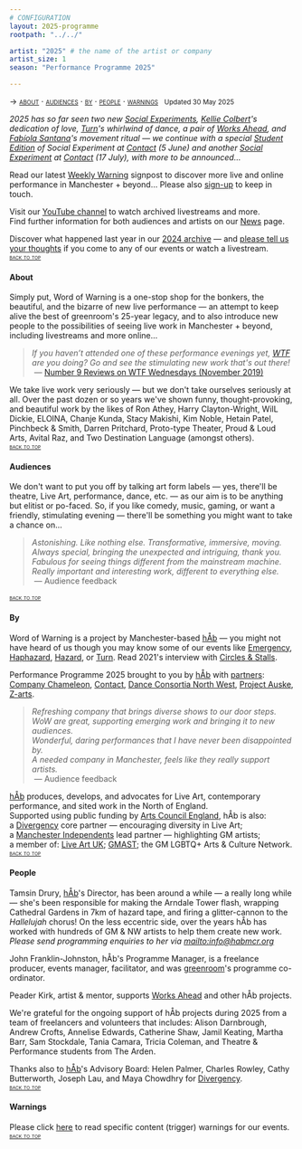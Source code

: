 ```yaml
---
# CONFIGURATION
layout: 2025-programme
rootpath: "../../"

artist: "2025" # the name of the artist or company
artist_size: 1
season: "Performance Programme 2025"

---
```

<span style='font-variant: small-caps'>→ [about](/current/2025/#about) · [audiences](/current/2025/#audiences) · [by](/current/2025/#by) · [people](/current/2025/#people) · [warnings](/current/2025/#warnings)</span>&ensp; <small>Updated 30 May 2025</small>        
         
*2025 has so far seen two new [Social Experiments](/socialexperiment), [Kellie Colbert](/current/2025/colbert)'s dedication of love, [Turn](/current/2025-turn)'s whirlwind of dance, a pair of [Works Ahead](/current/2025-worksahead), and [Fabíola Santana](/current/2025/santana)'s movement ritual — we continue with a special [Student Edition](/socialexperiment/studentedition) of Social Experiment at <a href="https://contactmcr.com" target="_blank">Contact</a> (5 June) and another [Social Experiment](/socialexperiment) at <a href="https://contactmcr.com" target="_blank">Contact</a> (17 July), with more to be announced…*          
         
Read our latest <a href="http://wordofwarning.posthaven.com" target="_blank">Weekly Warning</a> signpost to discover more live and online performance in Manchester + beyond… Please also <a href="{{ site.mailer_signup_url }}" target="_blank">sign-up</a> to keep in touch.        
        
Visit our <a href="https://youtube.com/@warnmcr" target="_blank">YouTube channel</a> to watch archived livestreams and more.<br>Find further information for both audiences and artists on our [News](/news) page.         
        
Discover what happened last year in our [2024 archive](/archive/2024) — and <a href="https://www.illuminate-data.org.uk/survey/gnwmcx" target="_blank">please tell us your thoughts</a> if you come to any of our events or watch a livestream.        
<small><span style='font-variant: small-caps'>[back to top](/current/2025)</span></small>        
        
#### About         
Simply put, Word of Warning is a one-stop shop for the bonkers, the beautiful, and the bizarre of new live performance — an attempt to keep alive the best of greenroom's 25-year legacy, and to also introduce new people to the possibilities of seeing live work in Manchester + beyond, including livestreams and more online…          
>*If you haven’t attended one of these performance evenings yet, <a href="https://thelowry.com/wtf-wednesday" target="_blank">WTF</a> are you doing? Go and see the stimulating new work that's out there!*<br>&nbsp;— <a href="http://number9reviews.blogspot.com/2019/11/theatre-review-tom-cassani-i-promise.html" target="_blank">Number 9 Reviews on WTF Wednesdays (November 2019)</a>        
      
We take live work very seriously — but we don't take ourselves seriously at all. Over the past dozen or so years we've shown funny, thought-provoking, and beautiful work by the likes of Ron Athey, Harry Clayton-Wright, WilL Dickie, ELOINA, Chanje Kunda, Stacy Makishi, Kim Noble, Hetain Patel, Pinchbeck & Smith, Darren Pritchard, Proto-type Theater, Proud & Loud Arts, Avital Raz, and Two Destination Language (amongst others).         
<small><span style='font-variant: small-caps'>[back to top](/current/2025)</span></small>         
         
#### Audiences         
We don't want to put you off by talking art form labels — yes, there'll be theatre, Live Art, performance, dance, etc. — as our aim is to be anything but elitist or po-faced. So, if you like comedy, music, gaming, or want a friendly, stimulating evening — there'll be something you might want to take a chance on…         
>*Astonishing. Like nothing else. Transformative, immersive, moving.*<br>*Always special, bringing the unexpected and intriguing, thank you.*<br>*Fabulous for seeing things different from the mainstream machine.<br>Really important and interesting work, different to everything else.*<br>&nbsp;— Audience feedback          
         
<small><span style='font-variant: small-caps'>[back to top](/current/2025)</span></small>        
        
#### By         
Word of Warning is a project by Manchester-based [hÅb](/hab) — you might not have heard of us though you may know some of our events like [Emergency](http://emergencymcr.org), [Haphazard](http://haphazardmcr.org), [Hazard](http://hazardmcr.org), or [Turn](http://turnmcr.org). Read 2021's interview with <a href="https://circlesandstalls.com/2021/09/17/an-interview-with-word-of-warnings-tamsin-drury" target="_blank">Circles & Stalls</a>.         
          
Performance Programme 2025 brought to you by [hÅb](/hab) with [partners](/hab/partners): <a href="https://companychameleon.com" target="_blank">Company Chameleon</a>, <a href="https://contactmcr.com" target="_blank">Contact</a>, <a href="https://danceconsortianorthwest.org" target="_blank">Dance Consortia North West</a>, <a href="https://projectauske.com" target="_blank">Project Auske</a>, <a href="https://z-arts.org" target="_blank">Z-arts</a>.        
>*Refreshing company that brings diverse shows to our door steps.*<br>*WoW are great, supporting emerging work and bringing it to new audiences.*<br>*Wonderful, daring performances that I have never been disappointed by.<br>A needed company in Manchester, feels like they really support artists.*<br>&nbsp;— Audience feedback         
         
[hÅb](/hab) produces, develops, and advocates for Live Art, contemporary performance, and sited work in the North of England.<br>Supported using public funding by <a href="https://www.artscouncil.org.uk/npo" target="_blank">Arts Council England</a>, hÅb is also:<br>a <a href="http://divergencymcr.org" target="_blank">Divergency</a> core partner — encouraging diversity in Live Art;<br>a <a href="https://manchesterindependents.org" target="_blank">Manchester Independents</a> lead partner — highlighting GM artists;<br>a member of: <a href="http://liveartuk.org" target="_blank">Live Art UK</a>; <a href="https://g-mast.org" target="_blank">GMAST</a>; the GM LGBTQ+ Arts & Culture Network.         
<small><span style='font-variant: small-caps'>[back to top](/current/2025)</span></small>        
         
#### People        
Tamsin Drury, [hÅb](/hab)'s Director, has been around a while — a really long while — she's been responsible for making the Arndale Tower flash, wrapping Cathedral Gardens in 7km of hazard tape, and firing a glitter-cannon to the *Hallelujah* chorus! On the less eccentric side, over the years hÅb has worked with hundreds of GM & NW artists to help them create new work.<br><i>Please send programming enquiries to her via <mailto:info@habmcr.org></i>        
        
John Franklin-Johnston, hÅb's Programme Manager, is a freelance producer, events manager, facilitator, and was <a href="http://greenroomarts.org" target="_blank">greenroom</a>'s programme co-ordinator.         
         
Peader Kirk, artist & mentor, supports [Works Ahead](/hab/worksahead) and other hÅb projects.         
         
We're grateful for the ongoing support of hÅb projects during 2025 from a team of freelancers and volunteers that includes: Alison Darnbrough, Andrew Crofts, Annelise Edwards, Catherine Shaw, Jamil Keating, Martha Barr, Sam Stockdale, Tania Camara, Tricia Coleman, and Theatre & Performance students from The Arden.         
         
Thanks also to [hÅb](/hab)'s Advisory Board: Helen Palmer, Charles Rowley, Cathy Butterworth, Joseph Lau, and Maya Chowdhry for [Divergency](/hab/divergencymcr).        
<small><span style='font-variant: small-caps'>[back to top](/current/2025)</span></small>        
         
#### Warnings          
Please click [here](/warnings) to read specific content (trigger) warnings for our events.        
<small><span style='font-variant: small-caps'>[back to top](/current/2025)</span></small>
